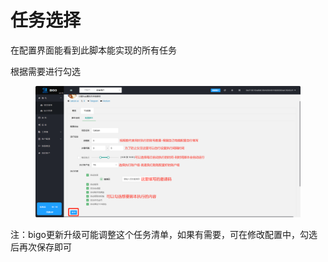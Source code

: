 # 任务选择

在配置界面能看到此脚本能实现的所有任务

根据需要进行勾选

<figure><img src="../../.gitbook/assets/image (65).png" alt=""><figcaption></figcaption></figure>

注：bigo更新升级可能调整这个任务清单，如果有需要，可在修改配置中，勾选后再次保存即可
